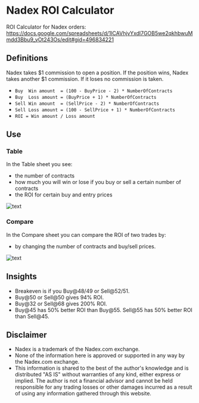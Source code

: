 # Nadex ROI Calculator
ROI Calculator for Nadex orders: https://docs.google.com/spreadsheets/d/1ICAVhjvYxdl7GOB5we2qkhbwuMmdd3Bbu9_vOt243Os/edit#gid=496834221

## Definitions
Nadex takes $1 commission to open a position. If the position wins, Nadex takes another $1 commission. If it loses no commission is taken.
* `Buy  Win amount  = (100 - BuyPrice - 2) * NumberOfContracts`
* `Buy  Loss amount = (BuyPrice + 1) * NumberOfContracts`
* `Sell Win amount  = (SellPrice - 2) * NumberOfContracts`
* `Sell Loss amount = (100 - SellPrice + 1) * NumberOfContracts`
* `ROI = Win amount / Loss amount`

## Use

### Table
In the Table sheet you see:
* the number of contracts
* how much you will win or lose if you buy or sell a certain number of contracts
* the ROI for certain buy and entry prices

![text](https://i.imgur.com/kgVDqn2.png "")

### Compare

In the Compare sheet you can compare the ROI of two trades by:
* by changing the number of contracts and buy/sell prices.

![text](http://i.imgur.com/T4IikoS.png "")

## Insights
* Breakeven is if you Buy@48/49 or Sell@52/51.
* Buy@50 or Sell@50 gives 94% ROI.
* Buy@32 or Sell@68 gives 200% ROI.
* Buy@45 has 50% better ROI than Buy@55. Sell@55 has 50% better ROI than Sell@45.

## Disclaimer
* Nadex is a trademark of the Nadex.com exchange.
* None of the information here is approved or supported in any way by the Nadex.com exchange.
* This information is shared to the best of the author's knowledge and is distributed "AS IS" without warranties of any kind, either express or implied. The author is not a financial advisor and cannot be held responsible for any trading losses or other damages incurred as a result of using any information gathered through this website.
